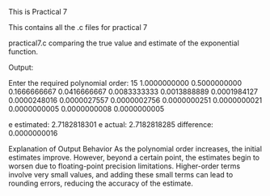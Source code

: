 This is Practical 7


This contains all the .c files for practical 7


practical7.c comparing the true value and estimate of the exponential function.


Output:

Enter the required polynomial order: 15
 1.0000000000
 0.5000000000
 0.1666666667
 0.0416666667
 0.0083333333
 0.0013888889
 0.0001984127
 0.0000248016
 0.0000027557
 0.0000002756
 0.0000000251
 0.0000000021
 0.0000000005
 0.0000000008
 0.0000000005

e estimated: 2.7182818301
e actual: 2.7182818285
difference: 0.0000000016


Explanation of Output Behavior
As the polynomial order increases, the initial estimates improve. However, beyond a certain point, the estimates begin to worsen due to floating-point precision limitations. Higher-order terms involve very small values, and adding these small terms can lead to rounding errors, reducing the accuracy of the estimate.
